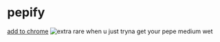 # pepify
[add to chrome](https://chrome.google.com/webstore/detail/pepify/fophojbaichmfapadjgmgbhceljlkngk)
![extra rare](http://i.imgur.com/0uUvmEE.png)
when u just tryna get your pepe medium wet
